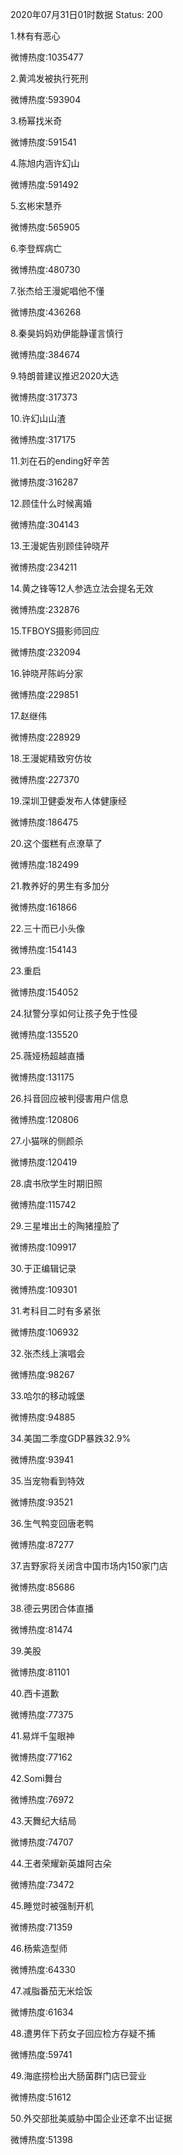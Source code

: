 2020年07月31日01时数据
Status: 200

1.林有有恶心

微博热度:1035477

2.黄鸿发被执行死刑

微博热度:593904

3.杨幂找米奇

微博热度:591541

4.陈旭内涵许幻山

微博热度:591492

5.玄彬宋慧乔

微博热度:565905

6.李登辉病亡

微博热度:480730

7.张杰给王漫妮唱他不懂

微博热度:436268

8.秦昊妈妈劝伊能静谨言慎行

微博热度:384674

9.特朗普建议推迟2020大选

微博热度:317373

10.许幻山山渣

微博热度:317175

11.刘在石的ending好辛苦

微博热度:316287

12.顾佳什么时候离婚

微博热度:304143

13.王漫妮告别顾佳钟晓芹

微博热度:234211

14.黄之锋等12人参选立法会提名无效

微博热度:232876

15.TFBOYS摄影师回应

微博热度:232094

16.钟晓芹陈屿分家

微博热度:229851

17.赵继伟

微博热度:228929

18.王漫妮精致穷仿妆

微博热度:227370

19.深圳卫健委发布人体健康经

微博热度:186475

20.这个蛋糕有点潦草了

微博热度:182499

21.教养好的男生有多加分

微博热度:161866

22.三十而已小头像

微博热度:154143

23.重启

微博热度:154052

24.狱警分享如何让孩子免于性侵

微博热度:135520

25.薇娅杨超越直播

微博热度:131175

26.抖音回应被判侵害用户信息

微博热度:120806

27.小猫咪的侧颜杀

微博热度:120419

28.虞书欣学生时期旧照

微博热度:115742

29.三星堆出土的陶猪撞脸了

微博热度:109917

30.于正编辑记录

微博热度:109301

31.考科目二时有多紧张

微博热度:106932

32.张杰线上演唱会

微博热度:98267

33.哈尔的移动城堡

微博热度:94885

34.美国二季度GDP暴跌32.9%

微博热度:93941

35.当宠物看到特效

微博热度:93521

36.生气鸭变回唐老鸭

微博热度:87277

37.吉野家将关闭含中国市场内150家门店

微博热度:85686

38.德云男团合体直播

微博热度:81474

39.美股

微博热度:81101

40.西卡道歉

微博热度:77375

41.易烊千玺眼神

微博热度:77162

42.Somi舞台

微博热度:76972

43.天舞纪大结局

微博热度:74707

44.王者荣耀新英雄阿古朵

微博热度:73472

45.睡觉时被强制开机

微博热度:71359

46.杨紫造型师

微博热度:64330

47.减脂番茄无米烩饭

微博热度:61634

48.遭男伴下药女子回应检方存疑不捕

微博热度:59741

49.海底捞检出大肠菌群门店已营业

微博热度:51612

50.外交部批美威胁中国企业还拿不出证据

微博热度:51398

